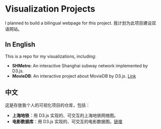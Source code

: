# Visualization Projects

I planned to build a bilingual webpage for this project.
我计划为此项目建设双语网站。

## In English

This is a repo for my visualizations, including:
- **SHMetro**: An interactive Shanghai subway network implemented by D3.js. 
- **MovieDB**: An interactive project about MovieDB by D3.js. [Link](https://wklchris.github.io/Visual-Projects/MovieDB/MovieDB.html)

## 中文

这是存放我个人的可视化项目的仓库，包括：
- **上海地铁**：用 D3.js 实现的、可交互的上海地铁网络图。
- **电影数据库**：用 D3.js 实现的、可交互的电影数据图。[链接](https://wklchris.github.io/Visual-Projects/MovieDB/MovieDB.html)
